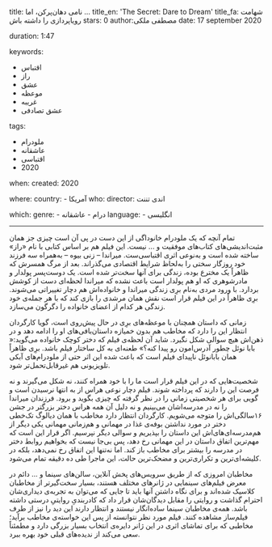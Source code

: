 
title: نامی دهان‌پر‌کن، اما ...
title_en: 'The Secret: Dare to Dream'
title_fa: شهامت رویاپردازی را داشته باش 
stars: 0
author:مصطفی ملکی
date: 17 september 2020

duration: 1:47

keywords:
  - اقتباس
  - راز
  - عشق 
  - موعظه
  - غریبه‌
  - عشق تصادفی

tags:
  - ملودرام
  - عاشقانه
  - اقتباسی
  - 2020 

when:
  created: 2020

where:
  country:
    - آمریکا
who:
  director: اندی تننت
   
which:
  genre:
    - درام
    - عاشقانه
  language:
    - انگلیسی
   
---

تمام آنچه که یک ملودرام خانوداگی از این دست در پی آن است چیزی جز همان مثبت‌اندیشی‌های کتاب‌های موفقیت و ... نیست. این فیلم هم بر اساس کتابی با نام «راز» ساخته شده است و به‌نوعی اثری اقتباسی‌ست. میراندا – زنی بیوه – به‌همراه سه‌ فرزند خود روزگار سختی را به‌لحاظ شرایط اقتصادی می‌گذراند. بعد از مرگ همسرش که ظاهراً یک مخترع بوده، زندگی برای آنها سخت‌تر شده است. یک دوست‌پسر پولدار و مادرشوهری که او هم پولدار است باعث نشده که میراندا لحظه‌ای دست از کوشش بردارد. با ورود مردی به‌نام برِی زندگی میراندا و خانواده‌اش هم دچار تغییراتی می‌شوند. برِی ظاهراً در این فیلم قرار است نقش همان مرشدی را بازی کند که با هر جمله‌ی خود زندگی هر کدام از اعضای خانواده را دگرگون می‌سازد. 

زمانی که داستان همچنان با موعظه‌های برِی در حال پیش‌روی است، گویا کارگردان انتظار این را دارد که مخاطب هم بدون خمیازه داستان‌بافی‌های او را ادامه دهد و در ذهن‌اش هیچ سوالی شکل نگیرد. شاید آن لحظه‌ی فیلم که دختر کوچک خانواده می‌گوید:« بابا نوئل چطور آدرس‌امون رو پیدا کنه؟» طعنه‌ای به کل ساختار فیلم باشد. برِی ظاهراً همان بابانوئل ناپیدای فیلم است که باعث شده این اثر حتی از ملودرام‌های آبکی تلویزیونی هم غیرقابل‌تحمل‌تر شود. 

شخصیت‌هایی که در این فیلم قرار است ما را با خود همراه کنند، نه شکل می‌گیرند و نه فرصت این را دارند که پرداخته شوند. فیلم دچار نوعی هراس از به انتها نرسیدن است و گویی برای هر شخصیتی زمانی را در نظر گرفته که چیزی بگوید و برود. فرزندان میراندا را نه در مدرسه‌اشان می‌بینیم و نه دلیل آن همه هراس دختر بزرگتر در جشن ۱۶سالگی‌اش را متوجه می‌شویم. کارگردان انتظار دارد مخاطب با همان دیالوگ تک‌خطی دختر در مورد نداشتن بوفه‌ی غذا در مهمانی و هم‌زمانی مهمانی یکی دیگر از هم‌مدرسه‌ای‌های‌اش این داستان را بپذیریم و سوالی دیگر نپرسیم. اگر قرار این است که مهم‌ترین اتفاق داستان در این مهمانی رخ دهد، پس بی‌جا نیست که بخواهیم روابط دختر در مدرسه را بیشتر برای مخاطب باز کند. اما نه‌تنها این اتفاق رخ نمی‌دهد، بلکه در کلیشه‌ای‌ترین و تکراری‌ترین و مضحک‌ترین حالت، این ماجرا طی ده دقیقه تمام می‌شود. 

مخاطبان امروزی که از طریق سرویس‌های پخش آنلاین، سالن‌های سینما و ... دائم در معرض فیلم‌های سینمایی در ژانرهای مختلف هستند، بسیار سخت‌گیرتر از مخاطبان کلاسیک شده‌اند و برای نگاه داشتن آنها باید تا جایی که می‌توان به تجربه‌ی دیداری‌شان احترام گذاشت و روایتی را مقابل دیدگان‌شان قرار داد که کادربندیِ روایتیِ درستی داشته باشد. همه‌ی مخاطبان سینما ساده‌انگار نیستند و انتظار دارند این دید را نیز از طرف فیلم‌ساز مشاهده کنند. فیلم مورد نظر نتوانسته از پس این خواسته‌ی مخاطب برآید؛ مخاطبی که برای تماشای اثری در این ژانر دایره‌ی انتخاب بسیار بزرگی دارد و مطمئناً سعی می‌کند از ندیده‌های قبلی خود بهره ببرد.